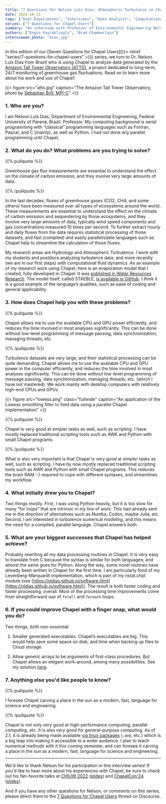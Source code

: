 ```yaml
---
title: "7 Questions for Nelson Luís Dias: Atmospheric Turbulence in Chapel"
date: 2024-10-15
tags: ["User Experiences", "Interviews", "Data Analysis", "Computational Fluid Dynamics"]
series: ["7 Questions for Chapel Users"]
summary: "An interview with Professor of Environmental Engineering Nelson Luís Dias about his use of Chapel in analyzing Atmospheric Turbulence"
authors: ["Engin Kayraklioglu", "Brad Chamberlain"]
interviewee_photo: "dias.jpg"
---
```


In this edition of our [Seven Questions for Chapel
Users]({{< relref "series/7-questions-for-chapel-users" >}})
series, we turn to Dr. Nelson Luís Dias from Brazil who is using
Chapel to analyze data generated by the [Amazon Tall Tower Observatory
(ATTO)](https://www.attoproject.org/), a project dedicated to
long-term, 24/7 monitoring of greenhouse gas fluctuations.  Read on to
learn more about his work and use of Chapel!

{{< figure src="atto.jpg" caption="The Amazon Tall Tower Observatory, photo by [Sebastian Brill, MPI-C](https://www.mpic.de/person/49984/3537984)" >}}


### 1. Who are you?

I am Nelson Luís Dias, Department of Environmental Engineering,
Federal University of Paraná, Brazil. Professor. My computing
background is serial programming with “classical” programming
languages such as Fortran, Pascal, and C (mainly), as well as
Python. I had not done any parallel programming until Chapel.

### 2. What do you do? What problems are you trying to solve?

{{% pullquote %}}

Greenhouse gas flux measurements are essential to understand the
effect on the climate of carbon emission, and they involve very large
amounts of data.

{{% /pullquote %}}

In the last decades, fluxes of greenhouse gases (CO2, CH4, and some
others) have been measured over all types of ecosystems around the
world. These measurements are essential to understand the effect on
the climate of carbon emission and sequestering by those ecosystems,
and they involve very large amounts of data, typically wind speed
components and gas concentrations measured 10 times per second. To
further extract hourly and daily fluxes from the data requires
statistical processing of those datasets, and fast (compiled) and
easily parallelizable languages such as Chapel help to streamline the
calculation of those fluxes.

My research areas are Hydrology and Atmospheric Turbulence. I work
with my students and postdocs analyzing turbulence data, and more
recently (we are in our first steps) with computational fluid
dynamics. As an example of my research work using Chapel, here is an
evaporation model that I created, fully developed in Chapel: It was
[published in Water Resources
Research](https://doi.org/10.1029/2022WR033012). The model itself,
called STAEBLE, [is available in
GitHub](https://github.com/nldias/staeble-wrr). I think it is a good
example of the language’s qualities, such as ease of coding and
general applicability.

### 3. How does Chapel help you with these problems?

{{% pullquote %}}

Chapel allows me to use the available CPU and GPU power efficiently,
and reduces the time involved in most analyses significantly. This can
be done without low-level programming of message passing, data
synchronization, managing threads, etc.

{{% /pullquote %}}

Turbulence datasets are very large, and their statistical processing
can be quite demanding. Chapel allows me to use the available CPU and
GPU power in the computer efficiently, and reduces the time involved
in most analyses significantly. This can be done without low-level
programming of message passing, data synchronization, managing
threads, etc. (which I have not mastered). We work mainly with desktop
computers with relatively high-end CPUs and GPUs.

{{< figure src="lowess.png" class="fullwide" caption="An application of the Lowess smoothing filter to field data using a parallel Chapel implementation" >}}

{{% pullquote %}}

Chapel is very good at simpler tasks as well, such as scripting. I
have mostly replaced traditional scripting tools such as AWK and
Python with small Chapel programs.

{{% /pullquote %}}

What is also very important is that Chapel is very good at simpler
tasks as well, such as scripting. I have by now mostly replaced
traditional scripting tools such as AWK and Python with small Chapel
programs. This reduces the brain RAM :-) required to cope with
different syntaxes, and streamlines my workflow.


### 4. What initially drew you to Chapel?

Two things mostly. First, I was using Python heavily, but it is too
slow for many “for loops” that are intrinsic in my line of work. This
had already sent me in the direction of alternatives such as Numba,
Codon, maybe Julia, etc.  Second, I am interested in turbulence
numerical modeling, and this means the need for a compiled, parallel
language. Chapel answers both.

### 5. What are your biggest successes that Chapel has helped achieve?

Probably rewriting all my data processing routines in Chapel. It is
very easy to translate from C because the syntax is similar for both
languages; and almost the same goes for Python. Along the way, some
novel routines have already been written in Chapel for the first
time. I am particularly fond of my Levenberg-Marquardt implementation,
which is part of my nstat.chpl module (see&nbsp;[https://nldias.github.io/software.html](https://nldias.github.io/software.html)). The
result is both faster coding and faster processing, overall. Most of
the processing time improvements come from straightforward use of
`forall` and `foreach` loops.

### 6. If you could improve Chapel with a finger snap, what would you do?

Two things, both non-essential:

1. Smaller generated executables. Chapel’s executables are big. This
would help save some space on disk, and time when backing up files
to Cloud storage.

2. Allow generic arrays to be arguments of first-class procedures. But
Chapel allows an elegant work-around, among many possibilities. See my
solution [here](https://chapel-lang.org/ChapelCon/2024/dias.pdf).


### 7. Anything else you'd like people to know?

{{% pullquote %}}

I foresee Chapel carving a place in the sun as a modern, fast,
language for science and engineering.

{{% /pullquote %}}

Chapel is not only very good at high-performance computing, parallel
computing, etc.  It is also very good for general-purpose
computing. As of 2.1, it is already being made available [via linux
packages](https://chapel-lang.org/blog/posts/announcing-chapel-2.1/#linux-packages)
(`.deb`, etc.) which is a big leap into making it accessible to a wider
audience. I plan to teach numerical methods with it this coming
semester, and can foresee it carving a place in the sun as a modern,
fast, language for science and engineering.

---

We'd like to thank Nelson for his participation in this interview
series!  If you'd like to hear more about his experiences with Chapel,
be sure to check out his fan-favorite talks at [CHIUW
2022](https://youtu.be/400jmMzdzHQ)
([slides](https://chapel-lang.org/CHIUW/2022/DiasSlides.pdf)) and
[ChapelCon'24](https://www.youtube.com/watch?v=cR6N5EJpGTE&list=PLuqM5RJ2KYFi2yV4sFLc6QeRYpS35UeKl&index=13&t=1s&pp=iAQB)
([slides](https://chapel-lang.org/ChapelCon/2024/dias.pdf)).

And if you have any other questions for Nelson, or comments on this
series, please direct them to the [7 Questions for Chapel
Users](https://chapel.discourse.group/t/7-questions-for-chapel-users-series-questions-comments/37200)
thread on Discourse.